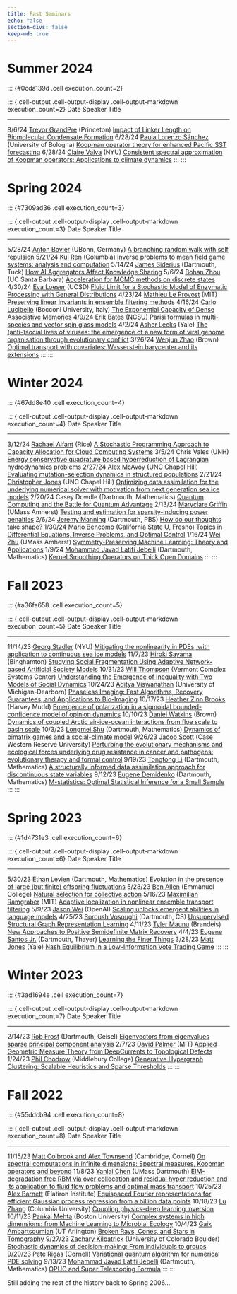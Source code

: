 ```yaml
---
title: Past Seminars
echo: false
section-divs: false
keep-md: true
---
```





# Summer 2024

::: {#0cda139d .cell execution_count=2}

::: {.cell-output .cell-output-display .cell-output-markdown execution_count=2}
Date     Speaker                                                                                                Title
-------  -----------------------------------------------------------------------------------------------------  -------------------------------------------------------------------------------------------------------------------------
8/6/24   [Trevor GrandPre](https://www.trevorgrandpre.com/) (Princeton)                                         [Impact of Linker Length on Biomolecular Condensate Formation](/seminar_pages/GrandPreSS24.html)
6/28/24  [Paula Lorenzo Sánchez](https://www.unibo.it/sitoweb/paula.lorenzosanche2/en) (University of Bologna)  [Koopman operator theory for enhanced Pacific SST forecasting](/seminar_pages/LorenzoSS24.html)
6/28/24  [Claire Valva](https://clairevalva.github.io/) (NYU)                                                   [Consistent spectral approximation of Koopman operators: Applications to climate dynamics](/seminar_pages/ValvaSS24.html)
:::
:::


# Spring 2024

::: {#7309ad36 .cell execution_count=3}

::: {.cell-output .cell-output-display .cell-output-markdown execution_count=3}
Date     Speaker                                                                                                                                Title
-------  -------------------------------------------------------------------------------------------------------------------------------------  ----------------------------------------------------------------------------------------------------------------------------------------------------------
5/28/24  [Anton Bovier](https://wt.iam.uni-bonn.de/bovier/home/) (UBonn, Germany)                                                               [A branching random walk with self repulsion](/seminar_pages/BovierS24.html)
5/21/24  [Kui Ren](https://www.columbia.edu/~kr2002/) (Columbia)                                                                                [Inverse problems to mean field game systems: analysis and computation](/seminar_pages/RenS24.html)
5/14/24  [James Siderius](https://www.tuck.dartmouth.edu/faculty/faculty-directory/james-siderius) (Dartmouth, Tuck)                            [How AI Aggregators Affect Knowledge Sharing](/seminar_pages/SideriusS24.html)
5/6/24   [Bohan Zhou](https://scholar.google.com/citations?hl=en&user=Fc4gd7oAAAAJ&view_op=list_works&sortby=pubdate) (UC Santa Barbara)        [Acceleration for MCMC methods on discrete states](/seminar_pages/ZhouS24.html)
4/30/24  [Eva Loeser](https://sites.google.com/ucsd.edu/eva-loesers-website/home) (UCSD)                                                        [Fluid Limit for a Stochastic Model of Enzymatic Processing with General Distributions](/seminar_pages/LoeserS24.html)
4/23/24  [Mathieu Le Provost](https://nbviewer.org/github/jlindbloom/dartmouth-acms/blob/main/slides/Le_Provost_Dartmouth_ACMS_0424.pdf) (MIT)  [Preserving linear invariants in ensemble filtering methods](/seminar_pages/LeProvostS24.html)
4/16/24  [Carlo Lucibello](https://carlolucibello.github.io/) (Bocconi University, Italy)                                                       [The Exponential Capacity of Dense Associative Memories](/seminar_pages/LucibelloS24.html)
4/9/24   [Erik Bates](https://www.ewbates.com/home) (NCSU)                                                                                      [Parisi formulas in multi-species and vector spin glass models](/seminar_pages/BatesS24.html)
4/2/24   [Asher Leeks](https://asherleeks.com/) (Yale)                                                                                          [The (anti-)social lives of viruses: the emergence of a new form of viral genome organisation through evolutionary conflict](/seminar_pages/LeeksS24.html)
3/26/24  [Wenjun Zhao](https://wenjunzhaowo.github.io/) (Brown)                                                                                 [Optimal transport with covariates: Wasserstein barycenter and its extensions](/seminar_pages/ZhaoS24.html)
:::
:::


# Winter 2024

::: {#67dd8e40 .cell execution_count=4}

::: {.cell-output .cell-output-display .cell-output-markdown execution_count=4}
Date     Speaker                                                                                                              Title
-------  -------------------------------------------------------------------------------------------------------------------  -----------------------------------------------------------------------------------------------------------------------------------------------------
3/12/24  [Rachael Alfant](https://rachaelalfant.github.io/) (Rice)                                                            [A Stochastic Programming Approach to Capacity Allocation for Cloud Computing Systems](/seminar_pages/AlfantW24.html)
3/5/24   Chris Vales (UNH)                                                                                                    [Energy conservative quadrature based hyperreduction of Lagrangian hydrodynamics problems](/seminar_pages/ValesW24.html)
2/27/24  [Alex McAvoy](https://datascience.unc.edu/person/alex-mcavoy/) (UNC Chapel Hill)                                     [Evaluating mutation-selection dynamics in structured populations](/seminar_pages/McAvoyW24.html)
2/21/24  [Christopher Jones](https://tarheels.live/applieddynamics/christopher-jones/) (UNC Chapel Hill)                      [Optimizing data assimilation for the underlying numerical solver with motivation from next generation sea ice models](/seminar_pages/CJonesW24.html)
2/20/24  Casey Dowdle (Dartmouth, Mathematics)                                                                                [Quantum Computing and the Battle for Quantum Advantage](/seminar_pages/DowdleW24.html)
2/13/24  [Maryclare Griffin](https://maryclare.github.io/) (UMass Amherst)                                                    [Testing and estimation for sparsity-inducing power penalties](/seminar_pages/GriffinW24.html)
2/6/24   [Jeremy Manning](https://pbs.dartmouth.edu/people/jeremy-r-manning) (Dartmouth, PBS)                                 [How do our thoughts take shape?](/seminar_pages/ManningW24.html)
1/30/24  [Mario Bencomo](https://csm.fresnostate.edu/math/faculty-staff/resident/mbencomo.html) (California State U, Fresno)  [Topics in Differential Equations, Inverse Problems, and Optimal Control](/seminar_pages/BencomoW24.html)
1/16/24  [Wei Zhu](https://www.umass.edu/mathematics-statistics/directory/faculty/wei-zhu) (UMass Amherst)                    [Symmetry-Preserving Machine Learning: Theory and Applications](/seminar_pages/ZhuW24.html)
1/9/24   [Mohammad Javad Latifi Jebelli](https://math.dartmouth.edu/~mjebelli/) (Dartmouth, Mathematics)                      [Kernel Smoothing Operators on Thick Open Domains](/seminar_pages/JebelliW24.html)
:::
:::


# Fall 2023

::: {#a36fa658 .cell execution_count=5}

::: {.cell-output .cell-output-display .cell-output-markdown execution_count=5}
Date      Speaker                                                                                                        Title
--------  -------------------------------------------------------------------------------------------------------------  ----------------------------------------------------------------------------------------------------------------------------------------------------------------------------------------
11/14/23  [Georg Stadler](https://math.nyu.edu/~stadler/) (NYU)                                                          [Mitigating the nonlinearity in PDEs, with application to continuous sea ice models](/seminar_pages/StadlerF23.html)
11/7/23   [Hiroki Sayama](https://bingweb.binghamton.edu/~sayama/) (Binghamton)                                          [Studying Social Fragmentation Using Adaptive Network-based Artificial Society Models](/seminar_pages/SayamaF23.html)
10/31/23  [Will Thompson](https://www.willhwthompson.com/) (Vermont Complex Systems Center)                              [Understanding the Emergence of Inequality with Two Models of Social Dynamics](/seminar_pages/ThompsonF23.html)
10/24/23  [Aditya Viswanathan](https://www-personal.umd.umich.edu/~adityavv/) (University of Michigan-Dearborn)          [Phaseless Imaging: Fast Algorithms, Recovery Guarantees, and Applications to Bio-Imaging](/seminar_pages/ViswanathanF23.html)
10/17/23  [Heather Zinn Brooks](https://sites.google.com/g.hmc.edu/hzinnbrooks?pli=1) (Harvey Mudd)                      [Emergence of polarization in a sigmoidal bounded-confidence model of opinion dynamics](/seminar_pages/BrooksF23.html)
10/10/23  [Daniel Watkins](https://danielmwatkins.com/) (Brown)                                                          [Dynamics of coupled Arctic air-ice-ocean interactions from floe scale to basin scale](/seminar_pages/WatkinsF23.html)
10/3/23   [Longmei Shu](https://math.dartmouth.edu/~lshu/) (Dartmouth, Mathematics)                                      [Dynamics of bimatrix games and a social-climate model](/seminar_pages/ShuF23.html)
9/26/23   [Jacob Scott](https://case.edu/cancer/members/member-directory/jacob-scott) (Case Western Reserve University)  [Perturbing the evolutionary mechanisms and ecological forces underlying drug resistance in cancer and pathogens: evolutionary therapy and formal control](/seminar_pages/ScottF23.html)
9/19/23   [Tongtong Li](https://math.dartmouth.edu/~tli/) (Dartmouth, Mathematics)                                       [A structurally informed data assimilation approach for discontinuous state variables](/seminar_pages/LiF23.html)
9/12/23   [Eugene Demidenko](https://www.eugened.org/) (Dartmouth, Mathematics)                                          [M-statistics: Optimal Statistical Inference for a Small Sample](/seminar_pages/DemidenkoF23.html)
:::
:::


# Spring 2023

::: {#1d4731e3 .cell execution_count=6}

::: {.cell-output .cell-output-display .cell-output-markdown execution_count=6}
Date     Speaker                                                                                       Title
-------  --------------------------------------------------------------------------------------------  -------------------------------------------------------------------------------------------------------
5/30/23  [Ethan Levien](https://elevien.github.io/) (Dartmouth, Mathematics)                           [Evolution in the presence of large (but finite) offspring fluctuations](/seminar_pages/LevienS23.html)
5/23/23  [Ben Allen](https://scholar.google.com/citations?user=3MBv8rIAAAAJ&hl=en) (Emmanuel College)  [Natural selection for collective action](/seminar_pages/AllenS23.html)
5/16/23  [Maximilian Ramgraber](https://www.maxramgraber.com/) (MIT)                                   [Adaptive localization in nonlinear ensemble transport filtering](/seminar_pages/RamgraberS23.html)
5/9/23   [Jason Wei](https://www.jasonwei.net/) (OpenAI)                                               [Scaling unlocks emergent abilities in language models](/seminar_pages/WeiS23.html)
4/25/23  [Soroush Vosoughi](https://www.cs.dartmouth.edu/~soroush/) (Dartmouth, CS)                    [Unsupervised Structural Graph Representation Learning](/seminar_pages/VosoughiS23.html)
4/11/23  [Tyler Maunu](https://www.tylermaunu.com/) (Brandeis)                                         [New Approaches to Positive Semidefinite Matrix Recovery](/seminar_pages/MaunuS23.html)
4/4/23   [Eugene Santos Jr.](http://di2ag.thayer.dartmouth.edu/~eugene/) (Dartmouth, Thayer)           [Learning the Finer Things](/seminar_pages/SantosS23.html)
3/28/23  [Matt Jones](https://mattjonesmath.github.io/) (Yale)                                         [Nash Equilibrium in a Low-Information Vote Trading Game](/seminar_pages/JonesS23.html)
:::
:::


# Winter 2023

::: {#3ad1694e .cell execution_count=7}

::: {.cell-output .cell-output-display .cell-output-markdown execution_count=7}
Date     Speaker                                                             Title
-------  ------------------------------------------------------------------  -------------------------------------------------------------------------------------------------------------
2/14/23  [Rob Frost](https://people.csail.mit.edu/drp/) (Dartmouth, Geisel)  [Eigenvectors from eigenvalues sparse principal component analysis](/seminar_pages/FrostW23.html)
2/7/23   [David Palmer](https://people.csail.mit.edu/drp/) (MIT)             [Applied Geometric Measure Theory from DeepCurrents to Topological Defects](/seminar_pages/PalmerW23.html)
1/24/23  [Phil Chodrow](https://www.philchodrow.prof/) (Middlebury College)  [Generative Hypergraph Clustering: Scalable Heuristics and Sparse Thresholds](/seminar_pages/ChodrowW23.html)
:::
:::


# Fall 2022

::: {#55ddcb94 .cell execution_count=8}

::: {.cell-output .cell-output-display .cell-output-markdown execution_count=8}
Date      Speaker                                                                                                    Title
--------  ---------------------------------------------------------------------------------------------------------  -------------------------------------------------------------------------------------------------------------------------------------------------------------------------------
11/15/23  [Matt Colbrook and Alex Townsend](https://www.damtp.cam.ac.uk/user/mjc249/home.html) (Cambridge, Cornell)  [On spectral computations in infinite dimensions: Spectral measures, Koopman operators and beyond](/seminar_pages/ColbrookF22.html)
11/8/23   [Yanlai Chen](https://www.umassd.edu/directory/ychen5/) (UMass Dartmouth)                                  [EIM-degradation free RBM via over collocation and residual hyper reduction and its application to fluid flow problems and optimal mass transport](/seminar_pages/ChenF22.html)
10/25/23  [Alex Barnett](https://users.flatironinstitute.org/~ahb/) (Flatiron Institute)                             [Equispaced Fourier representations for efficient Gaussian process regression from a billion data points](/seminar_pages/BarnettF22.html)
10/18/23  [Lu Zhang](https://luzhanghpp.github.io/) (Columbia University)                                            [Coupling physics-deep learning inversion](/seminar_pages/ZhangF22.html)
10/11/23  [Pankaj Mehta](https://physics.bu.edu/~pankajm/) (Boston University)                                       [Complex systems in high dimensions: from Machine Learning to Microbial Ecology](/seminar_pages/MehtaF22.html)
10/4/23   [Gaik Ambartsoumian](https://gambarts.utasites.cloud/) (UT Arlington)                                      [Broken Rays, Cones, and Stars in Tomography](/seminar_pages/AmbartsoumianF22.html)
9/27/23   [Zachary Kilpatrick](https://www.colorado.edu/amath/zpkilpat) (University of Colorado Boulder)             [Stochastic dynamics of decision-making: From individuals to groups](/seminar_pages/KilpatrickF22.html)
9/20/23   [Pete Rigas](https://scholar.google.com/citations?user=pjytF18AAAAJ&hl=en&oi=sra) (Cornell)                [Variational quantum algorithm for numerical PDE solving](/seminar_pages/RigasF22.html)
9/13/23   [Mohammad Javad Latifi Jebelli](https://math.dartmouth.edu/~mjebelli/) (Dartmouth, Mathematics)            [OPUC and Super Telescoping Formula](/seminar_pages/JebelliF22.html)
:::
:::


Still adding the rest of the history back to Spring 2006...

